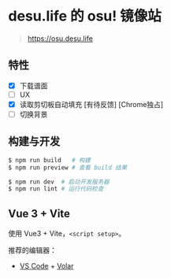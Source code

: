 # desu.life 的 osu! 镜像站

> https://osu.desu.life

## 特性

- [x] 下载谱面
- [ ] UX
- [x] 读取剪切板自动填充 [有待反馈] [Chrome独占]
- [ ] 切换背景

## 构建与开发

```bash
$ npm run build   # 构建
$ npm run preview # 查看 build 结果

$ npm run dev  # 启动开发服务器
$ npm run lint # 运行代码检查
```

## Vue 3 + Vite

使用 Vue3 + Vite，`<script setup>`。

推荐的编辑器：

- [VS Code](https://code.visualstudio.com/) + [Volar](https://marketplace.visualstudio.com/items?itemName=Vue.volar)
